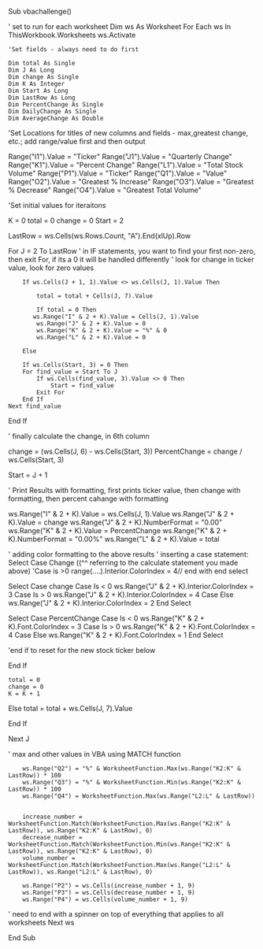 
Sub vbachallenge()


' set to run for each worksheet
Dim ws As Worksheet
For Each ws In ThisWorkbook.Worksheets
ws.Activate
    
    'Set fields - always need to do first
    
    Dim total As Single
    Dim J As Long
    Dim change As Single
    Dim K As Integer
    Dim Start As Long
    Dim LastRow As Long
    Dim PercentChange As Single
    Dim DailyChange As Single
    Dim AverageChange As Double
    
'Set Locations for titles of new columns and fields - max,greatest change, etc.; add range/value first and then output

Range("I1").Value = "Ticker"
Range("J1").Value = "Quarterly Change"
Range("K1").Value = "Percent Change"
Range("L1").Value = "Total Stock Volume"
Range("P1").Value = "Ticker"
Range("Q1").Value = "Value"
Range("O2").Value = "Greatest % Increase"
Range("O3").Value = "Greatest % Decrease"
Range("O4").Value = "Greatest Total Volume"

'Set initial values for iteraitons

K = 0
total = 0
change = 0
Start = 2

LastRow = ws.Cells(ws.Rows.Count, "A").End(xlUp).Row

For J = 2 To LastRow
' in IF statements, you want to find your first non-zero, then exit For, if its a 0 it will be handled differently
' look for change in ticker value, look for zero values

        If ws.Cells(J + 1, 1).Value <> ws.Cells(J, 1).Value Then

            total = total + Cells(J, 7).Value
            
            If total = 0 Then
           ws.Range("I" & 2 + K).Value = Cells(J, 1).Value
            ws.Range("J" & 2 + K).Value = 0
            ws.Range("K" & 2 + K).Value = "%" & 0
            ws.Range("L" & 2 + K).Value = 0
            
        Else
        
        If ws.Cells(Start, 3) = 0 Then
        For find_value = Start To J
            If ws.Cells(find_value, 3).Value <> 0 Then
                Start = find_value
            Exit For
        End If
    Next find_value
End If

' finally calculate the change, in 6th column


change = (ws.Cells(J, 6) - ws.Cells(Start, 3))
PercentChange = change / ws.Cells(Start, 3)

Start = J + 1

' Print Results with formatting, first prints ticker value, then change with formatting, then percent cahange with formatting

ws.Range("I" & 2 + K).Value = ws.Cells(J, 1).Value
ws.Range("J" & 2 + K).Value = change
ws.Range("J" & 2 + K).NumberFormat = "0.00"
ws.Range("K" & 2 + K).Value = PercentChange
ws.Range("K" & 2 + K).NumberFormat = "0.00%"
ws.Range("L" & 2 + K).Value = total

' adding color formatting to the above results
' inserting a case statement: Select Case Change ((^^ referring to the calculate statement you made above)
'Case is >0 range(....).Interior.ColorIndex = 4// end with end select

Select Case change
    Case Is < 0
    ws.Range("J" & 2 + K).Interior.ColorIndex = 3
        Case Is > 0
    ws.Range("J" & 2 + K).Interior.ColorIndex = 4
    Case Else
    ws.Range("J" & 2 + K).Interior.ColorIndex = 2
End Select


Select Case PercentChange
    Case Is < 0
    ws.Range("K" & 2 + K).Font.ColorIndex = 3
        Case Is > 0
    ws.Range("K" & 2 + K).Font.ColorIndex = 4
    Case Else
    ws.Range("K" & 2 + K).Font.ColorIndex = 1
End Select

'end if to reset for the new stock ticker below

End If

    total = 0
    change = 0
    K = K + 1
    
Else
        total = total + ws.Cells(J, 7).Value

End If

Next J

' max and other values in VBA using MATCH function

        ws.Range("Q2") = "%" & WorksheetFunction.Max(ws.Range("K2:K" & LastRow)) * 100
        ws.Range("Q3") = "%" & WorksheetFunction.Min(ws.Range("K2:K" & LastRow)) * 100
        ws.Range("Q4") = WorksheetFunction.Max(ws.Range("L2:L" & LastRow))


        increase_number = WorksheetFunction.Match(WorksheetFunction.Max(ws.Range("K2:K" & LastRow)), ws.Range("K2:K" & LastRow), 0)
        decrease_number = WorksheetFunction.Match(WorksheetFunction.Min(ws.Range("K2:K" & LastRow)), ws.Range("K2:K" & LastRow), 0)
        volume_number = WorksheetFunction.Match(WorksheetFunction.Max(ws.Range("L2:L" & LastRow)), ws.Range("L2:L" & LastRow), 0)

        ws.Range("P2") = ws.Cells(increase_number + 1, 9)
        ws.Range("P3") = ws.Cells(decrease_number + 1, 9)
        ws.Range("P4") = ws.Cells(volume_number + 1, 9)



' need to end with a spinner on top of everything that applies to all worksheets
    Next ws

End Sub

